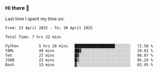 ### Hi there 👋

<!--
**Grav1tum/Grav1tum** is a ✨ _special_ ✨ repository because its `README.md` (this file) appears on your GitHub profile.

Here are some ideas to get you started:

- 🔭 I’m currently working on ...
- 🌱 I’m currently learning ...
- 👯 I’m looking to collaborate on ...
- 🤔 I’m looking for help with ...
- 💬 Ask me about ...
- 📫 How to reach me: ...
- 😄 Pronouns: ...
- ⚡ Fun fact: ...
-->
Last time I spent my time on:
<!--START_SECTION:waka-->

```txt
From: 23 April 2025 - To: 30 April 2025

Total Time: 7 hrs 32 mins

Python         5 hrs 28 mins   ██████████████████░░░░░░░   72.58 %
YAML           49 mins         ██▓░░░░░░░░░░░░░░░░░░░░░░   10.82 %
TeX            27 mins         █▓░░░░░░░░░░░░░░░░░░░░░░░   06.07 %
JSON           23 mins         █▒░░░░░░░░░░░░░░░░░░░░░░░   05.24 %
Bash           13 mins         ▓░░░░░░░░░░░░░░░░░░░░░░░░   02.95 %
```

<!--END_SECTION:waka-->
